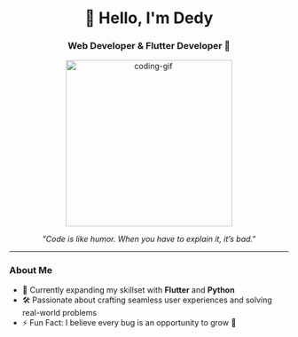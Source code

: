 <h1 align="center">👋 Hello, I'm Dedy</h1>
<h3 align="center"> Web Developer  & Flutter Developer 🚀 </h3>

<p align="center">
  <img src="https://media.giphy.com/media/qgQUggAC3Pfv687qPC/giphy.gif" alt="coding-gif" width="300"/>
</p>

<p align="center"> 
  <em>"Code is like humor. When you have to explain it, it’s bad."</em> 
</p>

---

### About Me  
- 🌱 Currently expanding my skillset with **Flutter** and **Python**  
- 🛠 Passionate about crafting seamless user experiences and solving real-world problems  
- ⚡ Fun Fact: I believe every bug is an opportunity to grow 🌱  
